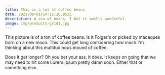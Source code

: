 ```yaml
---
title: This is a lot of coffee beans
date: 2021-09-01T14:11:26.853Z
description: A sea of beans. I bet it smells wonderful.
image: img/products-grid1.jpg
---
```

This picture is of a ton of coffee beans. Is it Folger's or picked by macaques born on a new moon. This could get long considering how much I'm thinking about this multitudinous mound of coffee. 

Does it get longer? Oh you bet your ass, it does. It keeps on going that we may need to hit some Lorem Ipsum pretty damn soon. Either that or something else.